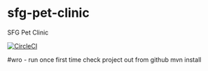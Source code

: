 # sfg-pet-clinic
SFG Pet Clinic

[![CircleCI](https://circleci.com/gh/acponciano/sfg-pet-clinic.svg?style=svg)](https://circleci.com/gh/acponciano/sfg-pet-clinic)

#wro - run once first time check project out from github 
mvn install 
